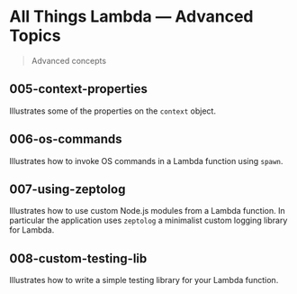 # All Things Lambda &mdash; Advanced Topics
> Advanced concepts

## 005-context-properties
Illustrates some of the properties on the `context` object.

## 006-os-commands
Illustrates how to invoke OS commands in a Lambda function using `spawn`.

## 007-using-zeptolog
Illustrates how to use custom Node.js modules from a Lambda function. In particular the application uses `zeptolog` a minimalist custom logging library for Lambda.

## 008-custom-testing-lib
Illustrates how to write a simple testing library for your Lambda function.
